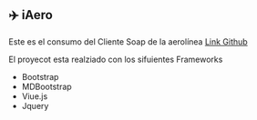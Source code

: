 ## :airplane: iAero

Este es el consumo del Cliente Soap de la aerolínea [Link Github](https://github.com/yaelmo21/aerolinea)

El proyecot esta realziado con los sifuientes Frameworks

  * Bootstrap
  * MDBootstrap
  * Viue.js
  * Jquery
